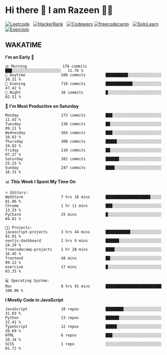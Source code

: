 # Hi there 👋 I am Razeen 👩‍💻


[![Leetcode](https://img.shields.io/badge/-LeetCode-FFA116?style=for-the-badge&logo=LeetCode&logoColor=black)](https://leetcode.com/razeenshaikh/)&nbsp;&nbsp;
[![HackerRank](https://img.shields.io/badge/-Hackerrank-2EC866?style=for-the-badge&logo=HackerRank&logoColor=white)](https://www.hackerrank.com/profile/razeen_m_shaikh)&nbsp;&nbsp;
[![Codewars](https://img.shields.io/badge/Codewars-B1361E?style=for-the-badge&logo=Codewars&logoColor=white)](https://www.codewars.com/users/razeen_shaikh)
[![freecodecamp](https://img.shields.io/badge/freecodecamp-27273D?style=for-the-badge&logo=freecodecamp&logoColor=white)](https://www.freecodecamp.org/razeen)&nbsp;&nbsp;
[![SoloLearn](https://img.shields.io/badge/-Sololearn-3a464b?style=for-the-badge&logo=Sololearn&logoColor=white)](https://www.sololearn.com/en/profile/30940776)&nbsp;&nbsp;
[![Exercism](https://img.shields.io/badge/Exercism-009CAB?style=for-the-badge&logo=exercism&logoColor=white)](https://exercism.org/profiles/Razeen-Shaikh)

## WAKATIME

<!--START_SECTION:waka-->
**I'm an Early 🐤** 

```text
🌞 Morning                178 commits         ███░░░░░░░░░░░░░░░░░░░░░░   11.76 % 
🌆 Daytime                580 commits         ██████████░░░░░░░░░░░░░░░   38.31 % 
🌃 Evening                718 commits         ████████████░░░░░░░░░░░░░   47.42 % 
🌙 Night                  38 commits          █░░░░░░░░░░░░░░░░░░░░░░░░   02.51 % 
```
📅 **I'm Most Productive on Saturday** 

```text
Monday                   173 commits         ███░░░░░░░░░░░░░░░░░░░░░░   11.43 % 
Tuesday                  138 commits         ██░░░░░░░░░░░░░░░░░░░░░░░   09.11 % 
Wednesday                164 commits         ███░░░░░░░░░░░░░░░░░░░░░░   10.83 % 
Thursday                 300 commits         █████░░░░░░░░░░░░░░░░░░░░   19.82 % 
Friday                   110 commits         ██░░░░░░░░░░░░░░░░░░░░░░░   07.27 % 
Saturday                 382 commits         ██████░░░░░░░░░░░░░░░░░░░   25.23 % 
Sunday                   247 commits         ████░░░░░░░░░░░░░░░░░░░░░   16.31 % 
```


📊 **This Week I Spent My Time On** 

```text
🔥 Editors: 
WebStorm                 7 hrs 18 mins       ████████████████████░░░░░   81.86 % 
Chrome                   1 hr 11 mins        ███░░░░░░░░░░░░░░░░░░░░░░   13.33 % 
PyCharm                  25 mins             █░░░░░░░░░░░░░░░░░░░░░░░░   04.81 % 

🐱‍💻 Projects: 
javascript-projects      3 hrs 44 mins       ███████████░░░░░░░░░░░░░░   42.01 % 
nextjs-dashboard         2 hrs 9 mins        ██████░░░░░░░░░░░░░░░░░░░   24.24 % 
freecodecamp-projects    1 hr 28 mins        ████░░░░░░░░░░░░░░░░░░░░░   16.45 % 
frontend                 48 mins             ██░░░░░░░░░░░░░░░░░░░░░░░   09.12 % 
exercism                 17 mins             █░░░░░░░░░░░░░░░░░░░░░░░░   03.35 % 

💻 Operating System: 
Mac                      8 hrs 55 mins       █████████████████████████   100.00 % 
```

**I Mostly Code in JavaScript** 

```text
JavaScript               18 repos            ████████░░░░░░░░░░░░░░░░░   31.03 % 
Python                   13 repos            ██████░░░░░░░░░░░░░░░░░░░   22.41 % 
TypeScript               12 repos            █████░░░░░░░░░░░░░░░░░░░░   20.69 % 
HTML                     6 repos             ███░░░░░░░░░░░░░░░░░░░░░░   10.34 % 
SCSS                     1 repo              ░░░░░░░░░░░░░░░░░░░░░░░░░   01.72 % 
```




<!--END_SECTION:waka-->
